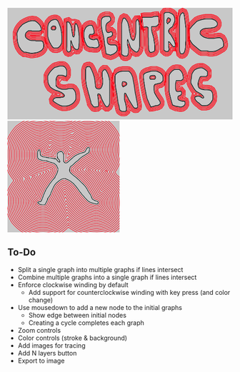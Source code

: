 
<img src="https://www.github.com/sophiavanvalkenburg/concentric-shapes/raw/master/test01.png" height="250" /> <img src="https://www.github.com/sophiavanvalkenburg/concentric-shapes/raw/master/test02.png" height="250" />

## To-Do
* Split a single graph into multiple graphs if lines intersect
* Combine multiple graphs into a single graph if lines intersect
* Enforce clockwise winding by default
  * Add support for counterclockwise winding with key press (and color change)
* Use mousedown to add a new node to the initial graphs
  * Show edge between initial nodes
  * Creating a cycle completes each graph
* Zoom controls
* Color controls (stroke & background)
* Add images for tracing
* Add N layers button
* Export to image


